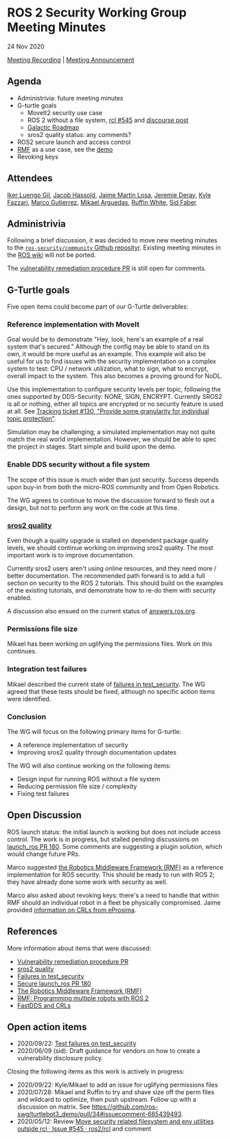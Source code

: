 # ROS 2 Security Working Group Meeting Minutes
24 Nov 2020

[Meeting Recording](https://youtu.be/7ZJidRtTqXI) | [Meeting Announcement](https://discourse.ros.org/t/security-wg-meeting/17519)


## Agenda

- Administrivia: future meeting minutes
- G-turtle goals
  - MoveIt2 security use case
  - ROS 2 without a file system, [rcl #545](https://github.com/ros2/rcl/issues/545) and [discourse post](https://discourse.ros.org/t/ros-2-without-a-file-system/16942)
  - [Galactic Roadmap](https://index.ros.org/doc/ros2/Roadmap/#id2) 
  - sros2 quality status: any comments?
- ROS2 secure launch and access control
- [RMF](https://osrf.github.io/ros2multirobotbook) as a use case, see the [demo](https://github.com/osrf/rmf_demos)
- Revoking keys

## Attendees
[Iker Luengo Gil](https://github.com/IkerLuengo),
[Jacob Hassold](https://github.com/jhdcs),
[Jaime Martin Losa](https://github.com/JaimeMartin),
[Jeremie Deray](https://github.com/artivis),
[Kyle Fazzari](https://github.com/kyrofa),
[Marco Gutierrez](https://github.com/marcoag),
[Mikael Arguedas](https://github.com/mikaelarguedas),
[Ruffin White](https://github.com/ruffsl),
[Sid Faber](https://github.com/sidfaber)


## Administrivia

Following a brief discussion, it was decided to move new meeting minutes to the [`ros-security/community` Github reposityr](https://github.com/ros-security/community). Existing meeting minutes in the [ROS wiki](http://wiki.ros.org/ROS2/WorkingGroups/Security) will not be ported.

The [vulnerability remediation procedure PR](https://github.com/ros-security/community/pull/8) is still open for comments.


## G-Turtle goals

Five open items could become part of our G-Turtle deliverables:

### Reference implementation with MoveIt

Goal would be to demonstrate "Hey, look, here's an example of a real system that's secured." Although the config may be able to stand on its own, it would be more useful as an example.
This example will also be useful for us to find issues with the security implementation on a complex system to test: CPU / network utilization, what to sign, what to encrypt, overall impact to the system.
This also becomes a proving ground for NoDL.

Use this implementation to configure security levels per topic, following the ones supported by DDS-Security: NONE, SIGN, ENCRYPT. Currently SROS2 is all or nothing, either all topics are encrypted or no security feature is used at all. See [Tracking ticket #130, "Provide some granularity for individual topic protection"](https://github.com/ros2/sros2/issues/130).

Simulation may be challenging; a simulated implementation may not quite match the real world implementation. However, we should be able to spec the project in stages. Start simple and build upon the demo.

### Enable DDS security without a file system

The scope of this issue is much wider than just security. Success depends upon buy-in from both the micro-ROS community and from Open Robotics.

The WG agrees to continue to move the discussion forward to flesh out a design, but not to perform any work on the code at this time.

### [sros2 quality](https://github.com/ros2/sros2/issues/217)

Even though a quality upgrade is stalled on dependent package quality levels, we should continue working on improving sros2 quality. The most important work is to improve documentation.

Currently sros2 users aren't using online resources, and they need more / better documentation. The recommended path forward is to add a full section on security to the ROS 2 tutorials. This should build on the examples of the existing tutorials, and demonstrate how to re-do them with security enabled.

A discussion also ensued on the current status of [answers.ros.org](https://answers.ros.org/questions/).

### Permissions file size

Mikael has been working on uglifying the permissions files. Work on this continues.

### Integration test failures

Mikael described the current state of [failures in test_security](https://github.com/ros2/system_tests/issues/446). The WG agreed that these tests should be fixed, although no specific action items were identified.

### Conclusion
The WG will focus on the following primary items for G-turtle:

- A reference implementation of security
- Improving sros2 quality through documentation updates

The WG will also continue working on the following items:

- Design input for running ROS without a file system
- Reducing permission file size / complexity
- Fixing test failures

## Open Discussion
ROS launch status: the initial launch is working but does not include access control. The work is in progress, but stalled pending discussions on [launch_ros PR 180](https://github.com/ros2/launch_ros/pull/180). Some comments are suggesting a plugin solution, which would change future PRs.

Marco suggested [the Robotics Middleware Framework (RMF)](https://github.com/osrf/rmf_demos) as a reference implementation for ROS security. This should be ready to run with ROS 2; they have already done some work with security as well.

Marco also asked about revoking keys: there's a need to handle that within RMF should an individual robot in a fleet be physically compromised. Jaime provided [information on CRLs from eProsima](https://fast-dds.docs.eprosima.com/en/latest/fastdds/security/auth_plugin/auth_plugin.html#generating-the-certificate-revocation-list-crl).

## References
More information about items that were discussed:
- [Vulnerability remediation procedure PR](https://github.com/ros-security/community/pull/8)
- [sros2 quality](https://github.com/ros2/sros2/issues/217)
- [Failures in test_security](https://github.com/ros2/system_tests/issues/446)
- [Secure launch_ros PR 180](https://github.com/ros2/launch_ros/pull/180)
- [The Robotics Middleware Framework (RMF)](https://github.com/osrf/rmf_demos)
- [RMF: Programming multiple robots with ROS 2](https://osrf.github.io/ros2multirobotbook/)
- [FastDDS and CRLs](https://fast-dds.docs.eprosima.com/en/latest/fastdds/security/auth_plugin/auth_plugin.html#generating-the-certificate-revocation-list-crl)

## Open action items

- 2020/09/22: [Test failures on test_security](https://github.com/ros2/system_tests/issues/446)
- 2020/06/09 (sid): Draft guidance for vendors on how to create a vulnerability disclosure policy.

Closing the following items as this work is actively in progress:

- 2020/09/22: Kyle/Mikael to add an issue for uglifying permissions files
- 2020/07/28: Mikael and Ruffin to try and shave size off the perm files and wildcard to optimize, then push upstream. Follow up with a discussion on matrix. See https://github.com/ros-swg/turtlebot3_demo/pull/34#issuecomment-665439493.
- 2020/05/12: Review [Move security related filesystem and env utilities outside rcl · Issue #545 · ros2/rcl](https://github.com/ros2/rcl/issues/545) and comment
